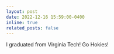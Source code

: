 ```yaml
---
layout: post
date: 2022-12-16 15:59:00-0400
inline: true
related_posts: false
---
```


I graduated from Virginia Tech! Go Hokies!